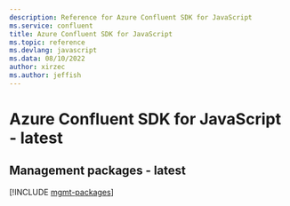 ```yaml
---
description: Reference for Azure Confluent SDK for JavaScript
ms.service: confluent
title: Azure Confluent SDK for JavaScript
ms.topic: reference
ms.devlang: javascript
ms.data: 08/10/2022
author: xirzec
ms.author: jeffish
---
```

# Azure Confluent SDK for JavaScript - latest

## Management packages - latest
[!INCLUDE [mgmt-packages](confluent-mgmt-index.md)]